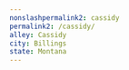 ```yaml
---
﻿nonslashpermalink2: cassidy
permalink2: /cassidy/
alley: Cassidy
city: Billings
state: Montana
---
```

